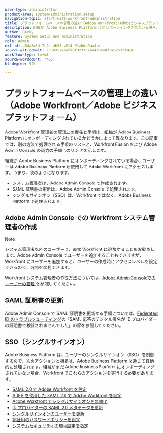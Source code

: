 ```yaml
---
user-type: administrator
product-area: system-administration;setup
navigation-topic: start-with-workfront-administration
title: プラットフォームベースの管理の違い（Adobe Workfront/Adobeビジネスプラットフォーム）
description: 組織が Adobe Business Platform にオンボーディングされている場合、ユーザーは Adobe Business Platform を使用して Adobe Workfront にアクセスします。つまり、ユーザー管理は主に Adobe Admin Console を通じて行われ、シングルサインオン（SSO）は Workfront を通じてではなく Adobe Business Platform を通じて処理されます。Adobe Workfront 管理者の管理上の責任と手順は、組織が Adobe Business Platform にオンボーディングされているかどうかで異なります。この記事では、別々の方法で処理する必要がある手順と、Workfront と Adobe Admin Console の両方の手順へのリンクを示します。
author: Becky
feature: System Setup and Administration
role: Admin
exl-id: a84a5a8d-7c2a-4b51-a614-91a6dc9aa4ed
source-git-commit: eb68357ed4fd8f323707aa4a54a0f946253bf4e0
workflow-type: tm+mt
source-wordcount: '405'
ht-degree: 94%

---
```


# プラットフォームベースの管理上の違い（Adobe Workfront／Adobe ビジネスプラットフォーム）

Adobe Workfront 管理者の管理上の責任と手順は、組織が Adobe Business Platform にオンボーディングされているかどうかによって異なります。この記事では、別の方法で処理される手順のリストと、Workfront Fusion および Adobe Admin Console の両方の手順へのリンクを示します。

組織が Adobe Business Platform にオンボーディングされている場合、ユーザーは Adobe Business Platform を使用して Adobe Workfront にアクセスします。つまり、次のようになります。

* システム管理者は、Adobe Admin Console で作成されます。
* SAML 証明書の更新は、Adobe Admin Console で処理されます。
* シングルサインオン（SSO）は、Workfront ではなく、Adobe Business Platform で処理されます。

## Adobe Admin Console での Workfront システム管理者の作成

>[!NOTE]
>
>システム管理者以外のユーザーは、直接 Workfront に追加することをお勧めします。Adobe Admin Console でユーザーを追加することもできますが、Workfront にユーザーを追加すると、ユーザーの作成時にアクセスレベルを設定できるので、時間を節約できます。

Workfront システム管理者の作成方法については、[Adobe Admin Consoleでのユーザーの管理 ](/help/quicksilver/administration-and-setup/add-users/create-and-manage-users/admin-console.md) を参照してください。

<!--
<table style="table-layout:auto"> 
 <col> 
 <col> 
 <col> 
 <thead> 
  <tr> 
   <th>Action</th> 
   <th>For instructions in Workfront, see</th> 
   <th>For instructions in the Adobe Admin console, see</th> 
  </tr> 
 </thead> 
 <tbody> 
   <tr data-mc-conditions="QuicksilverOrClassic.Draft mode"> 
    <td role="rowheader">View information about access levels and licenses for your users</td> 
    <td> 
     <ul> 
      <li> <p><a href="../../administration-and-setup/add-users/access-levels-and-object-permissions/list-access-levels-and-licenses-for-your-users.md" class="MCXref xref">List your users' access levels and licenses</a> </p> </li> 
     </ul> </td> 
    <td> 
     <ul> 
      <li> <p>The section "View user list" in <a href="https://helpx.adobe.com/enterprise/using/manage-users-individually.html">Manage users individually</a></p> </li> 
     </ul> </td> 
   </tr>
  <tr> 
   <td role="rowheader">Grant a user admin access</td> 
   <td> 
    <ul> 
     <li> <p><a href="../../administration-and-setup/add-users/configure-and-grant-access/grant-a-user-full-administrative-access.md" class="MCXref xref">Grant a user full administrative access</a> </p> </li> 
    </ul> </td> 
   <td> 
    <ul> 
     <li> <p>The section "Edit user details" in <a href="https://helpx.adobe.com/enterprise/using/manage-users-individually.html">Manage users individually</a></p> </li> 
    </ul> </td> 
  </tr> 
  <tr> 
   <td role="rowheader">Add a user to Adobe Workfront</td> 
   <td> 
    <ul> 
     <li> <p><a href="../../administration-and-setup/add-users/create-and-manage-users/add-users.md" class="MCXref xref">Add users</a> </p> </li> 
    </ul> </td> 
   <td> 
    <ul> 
     <li> <p><a href="../../administration-and-setup/add-users/create-and-manage-users/admin-console.md" class="MCXref xref">Manage users in the Adobe Admin Console</a> </p> </li> 
     <li> <p>The section "Add users" in in <a href="https://helpx.adobe.com/enterprise/using/manage-users-individually.html">Manage users individually</a></p> </li> 
    </ul> </td> 
  </tr> 
   <tr data-mc-conditions="QuicksilverOrClassic.Draft mode"> 
    <td role="rowheader">Add a user to Adobe Workfront Fusion</td> 
    <td> 
     <ul> 
      <li> <p><a href="../../workfront-fusion/organizations/add-user-to-an-organization.md" class="MCXref xref">Add a user to an organization in Adobe Workfront Fusion</a> </p> </li> 
     </ul> </td> 
    <td> 
     <ul> 
      <li> <p><a href="../../administration-and-setup/add-users/create-and-manage-users/admin-console.md" class="MCXref xref">Manage users in the Adobe Admin Console</a> </p> </li> 
      <li> <p>The section "Add users" in in <a href="https://helpx.adobe.com/enterprise/using/manage-users-individually.html">Manage users individually</a></p> </li> 
     </ul> </td> 
   </tr>
  <tr> 
   <td role="rowheader">Deactivate a user</td> 
   <td> 
    <ul> 
     <li> <p><a href="../../administration-and-setup/add-users/create-and-manage-users/deactivate-a-user.md" class="MCXref xref">Deactivate or reactivate a user</a> </p> </li> 
    </ul> </td> 
   <td> 
    <ul> 
     <li> <p>The section "Remove users" in in <a href="https://helpx.adobe.com/enterprise/using/manage-users-individually.html">Manage users individually</a></p> </li> 
    </ul> </td> 
  </tr> 
  <tr> 
   <td role="rowheader">Delete a user</td> 
   <td> 
    <ul> 
     <li> <p><a href="../../administration-and-setup/add-users/create-and-manage-users/delete-a-user.md" class="MCXref xref">Delete users</a> </p> </li> 
    </ul> </td> 
   <td> 
    <ul> 
     <li> <p>The section "Permanently delete users" in <a href="https://helpx.adobe.com/enterprise/using/manage-directory-users.html">Manage directory users</a>
     </p><p>Note: Deleting a user from the [!DNL Adobe Admin Console] deactivates the user in [!DNL Workfront], but does not delete them from [!DNL Workfront].</p> </li> 
    </ul> </td> 
  </tr> 
  <tr> 
   <td role="rowheader">Edit a user profile</td> 
   <td> 
    <ul> 
     <li> <p><a href="../../administration-and-setup/add-users/create-and-manage-users/edit-a-users-profile.md" class="MCXref xref">Edit a user's profile</a> </p> </li> 
    </ul> </td> 
   <td> 
    <ul> 
     <li> <p>The section "Edit user details" in in <a href="https://helpx.adobe.com/enterprise/using/manage-users-individually.html">Manage users individually</a></p> </li> 
    </ul> </td> 
  </tr> 
  <tr> 
   <td role="rowheader">Bulk edit user profiles</td> 
   <td> 
    <ul> 
     <li> <p><a href="../../administration-and-setup/add-users/create-and-manage-users/edit-user-profiles-in-bulk.md" class="MCXref xref">Edit user profiles in bulk</a> </p> </li> 
    </ul> </td> 
   <td> 
    <ul> 
     <li> <p>The section "Edit user details" in <a href="https://helpx.adobe.com/enterprise/using/bulk-upload-users.html">Bulk CSV upload</a></p> </li> 
    </ul> </td> 
  </tr> 
  <tr> 
   <td role="rowheader">Import users </td> 
   <td> 
    <ul> 
     <li> <p><a href="../../administration-and-setup/add-users/create-and-manage-users/import-users.md" class="MCXref xref">Import users</a> </p> </li> 
    </ul> </td> 
   <td> 
    <ul> 
     <li> <p>The section "Add users" in <a href="https://helpx.adobe.com/enterprise/using/bulk-upload-users.html">Bulk CSV upload</a></p> </li> 
    </ul> </td> 
  </tr> 
  <tr> 
   <td role="rowheader">Log in as another user</td> 
   <td> 
    <ul> 
     <li> <p><a href="../../administration-and-setup/add-users/create-and-manage-users/log-in-as-another-user.md" class="MCXref xref">Log in as another user</a> </p> </li> 
    </ul> </td> 
   <td>Not available</td> 
  </tr> 
  <tr> 
    -->

## SAML 証明書の更新

Adobe Admin Console で SAML 証明書を更新する手順については、[Federated ID のトラブルシューティング](https://helpx.adobe.com/enterprise/kb/tshoot-fed-id.html?lang=jp)の「SAML 応答のデジタル署名が ID プロバイダーの証明書で検証されませんでした」の節を参照してください。

<!--

   <td role="rowheader">Renew SAML certificate</td> 
   <td> 
    <ul> 
     <li> <p><a href="../../administration-and-setup/manage-workfront/security/renew-wf-saml-2-certificate.md" class="MCXref xref">Renew the Adobe Workfront SAML 2.0 metadata certificate</a> </p> </li> 
    </ul> </td> 
   <td> 
    <ul> 
     <li> <p>The section "The digital signature in the SAML response did not validate..." in <a href="https://helpx.adobe.com/enterprise/kb/tshoot-fed-id.html">Troubleshooting Federated ID</a></p> </li> 
    </ul> </td> 
  </tr> 
 </tbody> 
</table>

-->

## SSO（シングルサインオン）

Adobe Business Platform は、ユーザーのシングルサインオン（SSO）を制御するので、次のアクションと機能は、Adobe Business Platform を通じて自動的に処理されます。組織がまだ Adobe Business Platform にオンボーディングされていない場合、Workfront でこれらのアクションを実行する必要があります。


* [SAML 2.0 で Adobe Workfront を設定](../../administration-and-setup/add-users/single-sign-on/configure-workfront-saml-2.md)
* [ADFS を使用した SAML 2.0 で Adobe Workfront を設定](../../administration-and-setup/add-users/single-sign-on/configure-workfront-saml-2-adfs.md)
* [Adobe Workfront でシングルサインオンを無効化](../../administration-and-setup/add-users/single-sign-on/deactivate-sso.md)
* [ID プロバイダーの SAML 2.0 メタデータを更新](../../administration-and-setup/add-users/single-sign-on/update-saml-2-metadata-ip.md)
* [シングルサインオンのユーザーを更新](../../administration-and-setup/add-users/single-sign-on/update-users-sso.md)
* [認証用のパスワードポリシーを設定](../../administration-and-setup/manage-workfront/security/configure-password-policies-authentication.md)
* [システムセキュリティの環境設定を指定](../../administration-and-setup/manage-workfront/security/configure-security-preferences.md)
